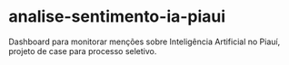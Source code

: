 # analise-sentimento-ia-piaui
Dashboard para monitorar menções sobre Inteligência Artificial no Piauí, projeto de case para processo seletivo.
